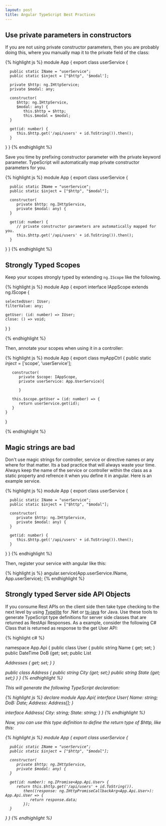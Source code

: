 ```yaml
---
layout: post
title: Angular TypeScript Best Practices
---
```

## Use private parameters in constructors

If you are not using private constructor parameters, then you are probably doing this, where you manually map it to the private field of the class:

{% highlight js %}
module App {
   export class userService {
   
      public static IName = "userService";
      public static $inject = ["$http", '$modal'];
      
      private $http: ng.IHttpService;
      private $modal: any;

      constructor(
         $http: ng.IHttpService,
         $modal: any) {
            this.$http = $http;
            this.$modal = $modal;
      }

      get(id: number) {
         this.$http.get('/api/users' + id.ToString()).then();
      }
   } 
}
{% endhighlight %}


Save you time by prefixing constructor parameter with the private keyword parameter. TypeScript will automatically map private constructor parameters for you.


{% highlight js %}
module App {
   export class userService {
   
      public static IName = "userService";
      public static $inject = ["$http", "$modal"];

      constructor(
         private $http: ng.IHttpService,
         private $modal: any) {
      }

      get(id: number) {
         // private constructor parameters are automatically mapped for you.
         this.$http.get('/api/users' + id.ToString()).then();
      }
   } 
}
{% endhighlight %}

## Strongly Typed Scopes
Keep your scopes strongly typed by extending `ng.IScope` like the following.

{% highlight js %}
module App {
    export interface IAppScope extends ng.IScope {
    
    selectedUser: IUser;
    filterValue: any;
    
    getUser: (id: number) => IUser;
    close: () => void;
   }
}

{% endhighlight %}

Then, annotate your scopes when using it in a controller:

{% highlight js %}
module App {
    export class myAppCtrl {
       public static $inject = ['$scope', 'userService'];
       
       constructor(
          private $scope: IAppScope,
          private userService: App.UserService){
          
          }
          
       this.$scope.getUser = (id: number) => {
          return userService.get(id);
       }
    }
}

{% endhighlight %}

## Magic strings are bad

Don't use magic strings for controller, service or directive names or any where for that matter. Its a bad practice that will always waste your time. Always keep the name of the service or controller within the class as a static property and refrence it when you define it in angular. Here is an example service.

{% highlight js %}
module App {
   export class userService {
   
      public static IName = "userService";
      public static $inject = ["$http", "$modal"];

      constructor(
         private $http: ng.IHttpService,
         private $modal: any) {
      }

      get(id: number) {
         this.$http.get('/api/users' + id.ToString()).then();
      }
   } 
}
{% endhighlight %}


Then, register your service with angular like this:

{% highlight js %}
angular.service(App.userService.IName, App.userService);
{% endhighlight %}

## Strongly typed Server side API Objects

If you consume Rest APIs on the client side then take type checking to the next level by using <a href="http://type.litesolutions.net/">Typelite</a> for .Net or <a href="http://type.litesolutions.net/">ts-java</a> for Java. 
Use these tools to generate TypeScript type definitions for server side classes that are returned as RestApi Responses. As a example, consider the following 
C# Class that is returned as response to the get User API:

{% highlight c# %}

namespace App.Api
{
   public class User 
   {
       public string Name { get; set; }
       public DateTime DoB {get; set;
       public List<Address> Addresses { get; set; }
   }
   
   public class Address
   {
      public string City  {get; set;}
      public string State {get; set;}
   }
}
{% endhighlight %}

This will generate the following TypeScript declaration:

{% highlight js %}
declare module App.Api{
   interface User{
      Name: string;
      DoB: Date;
      Address: Address[];
   }
   
   interface Address{
      City: string;
      State: string;
   }
}
{% endhighlight %}

Now, you can use this type definition to define the return type of $http, like this:

{% highlight js %}
module App {
   export class userService {
   
      public static IName = "userService";
      public static $inject = ["$http", "$modal"];

      constructor(
         private $http: ng.IHttpService,
         private $modal: any) {
      }

      get(id: number): ng.IPromise<App.Api.User> {
         return this.$http.get('/api/users' + id.ToString()).
            then((response: ng.IHttpPromiseCallbackArg<App.Api.User>): App.Api.User => {
               return response.data;
            });
      }
   } 
}
{% endhighlight %}
